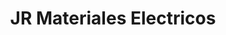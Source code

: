 ---
title: "JR Materiales Electricos"
url: /apostoles/jr-materiales-electricos/
shop: Elektronik
---